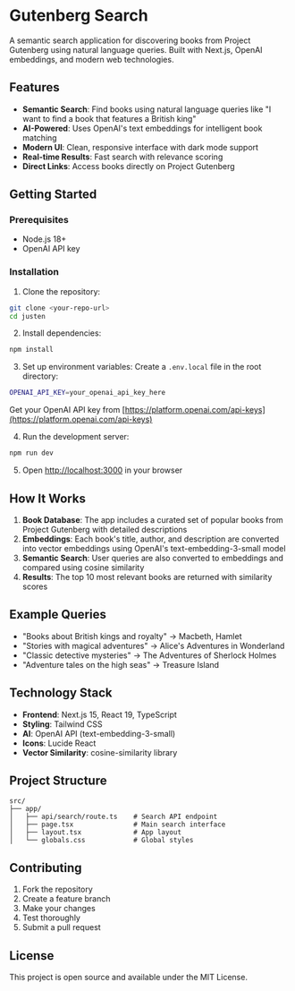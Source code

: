 # Gutenberg Search

A semantic search application for discovering books from Project Gutenberg using natural language queries. Built with Next.js, OpenAI embeddings, and modern web technologies.

## Features

- **Semantic Search**: Find books using natural language queries like "I want to find a book that features a British king"
- **AI-Powered**: Uses OpenAI's text embeddings for intelligent book matching
- **Modern UI**: Clean, responsive interface with dark mode support
- **Real-time Results**: Fast search with relevance scoring
- **Direct Links**: Access books directly on Project Gutenberg

## Getting Started

### Prerequisites

- Node.js 18+ 
- OpenAI API key

### Installation

1. Clone the repository:
```bash
git clone <your-repo-url>
cd justen
```

2. Install dependencies:
```bash
npm install
```

3. Set up environment variables:
Create a `.env.local` file in the root directory:
```bash
OPENAI_API_KEY=your_openai_api_key_here
```

Get your OpenAI API key from [https://platform.openai.com/api-keys](https://platform.openai.com/api-keys)

4. Run the development server:
```bash
npm run dev
```

5. Open [http://localhost:3000](http://localhost:3000) in your browser

## How It Works

1. **Book Database**: The app includes a curated set of popular books from Project Gutenberg with detailed descriptions
2. **Embeddings**: Each book's title, author, and description are converted into vector embeddings using OpenAI's text-embedding-3-small model
3. **Semantic Search**: User queries are also converted to embeddings and compared using cosine similarity
4. **Results**: The top 10 most relevant books are returned with similarity scores

## Example Queries

- "Books about British kings and royalty" → Macbeth, Hamlet
- "Stories with magical adventures" → Alice's Adventures in Wonderland
- "Classic detective mysteries" → The Adventures of Sherlock Holmes
- "Adventure tales on the high seas" → Treasure Island

## Technology Stack

- **Frontend**: Next.js 15, React 19, TypeScript
- **Styling**: Tailwind CSS
- **AI**: OpenAI API (text-embedding-3-small)
- **Icons**: Lucide React
- **Vector Similarity**: cosine-similarity library

## Project Structure

```
src/
├── app/
│   ├── api/search/route.ts    # Search API endpoint
│   ├── page.tsx               # Main search interface
│   ├── layout.tsx             # App layout
│   └── globals.css            # Global styles
```

## Contributing

1. Fork the repository
2. Create a feature branch
3. Make your changes
4. Test thoroughly
5. Submit a pull request

## License

This project is open source and available under the MIT License.
